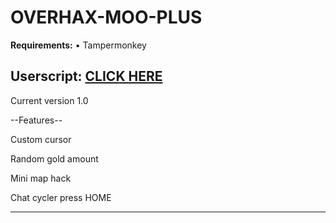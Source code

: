 # OVERHAX-MOO-PLUS
<b>Requirements:</b> • Tampermonkey</br>

<h2>Userscript: <a href="https://github.com/THEGUY3ds/OVERHAX-MOO-PLUS/raw/master/UserScript.user.js" target="_blank">CLICK HERE</a></h2>


Current version 1.0

--Features--

Custom cursor

Random gold amount

Mini map hack

Chat cycler press HOME

-----------


